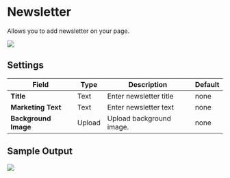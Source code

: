 # Newsletter

Allows you to add newsletter on your page.

![](http://transvelo.github.io/docs/pizzaro/images/kc-newsletter-setting.png)

## Settings

| Field | Type | Description | Default
| -- | -- | -- | -- |
| **Title** | Text | Enter newsletter title | none
| **Marketing Text** | Text | Enter newsletter text | none
| **Background Image** | Upload |  Upload background image. |none


## Sample Output

![](http://transvelo.github.io/docs/pizzaro/images/kc-newsletter-output.png)
